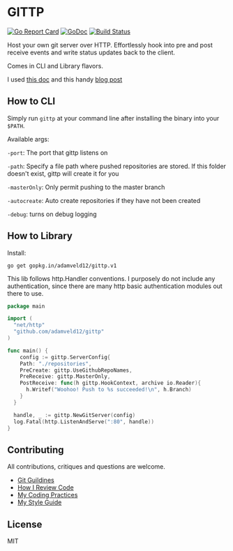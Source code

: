 # GITTP

[![Go Report Card](https://goreportcard.com/badge/github.com/adamveld12/gittp)](https://goreportcard.com/report/github.com/adamveld12/gittp)
[![GoDoc](https://godoc.org/github.com/adamveld12/gittp?status.svg)](http://godoc.org/github.com/adamveld12/gittp)
[![Build Status](https://semaphoreci.com/api/v1/adamveld12/gittp/branches/master/badge.svg)](https://semaphoreci.com/adamveld12/gittp)

Host your own git server over HTTP. Effortlessly hook into pre and post receive events and write status updates back to the client.

Comes in CLI and Library flavors.

I used [this doc](https://www.kernel.org/pub/software/scm/git/docs/technical/http-protocol.html) and this handy [blog post](http://www.michaelfcollins3.me/blog/2012/05/18/implementing-a-git-http-server.html)


## How to CLI

Simply run `gittp` at your command line after installing the binary into your `$PATH`.

Available args:

`-port`: The port that gittp listens on

`-path`: Specify a file path where pushed repositories are stored. If this folder doesn't exist, gittp will create it for you

`-masterOnly`: Only permit pushing to the master branch

`-autocreate`: Auto create repositories if they have not been created

`-debug`: turns on debug logging

## How to Library

Install:
```
go get gopkg.in/adamveld12/gittp.v1
```

This lib follows http.Handler conventions. I purposely do not include any authentication, since there are many http basic authentication modules out there to use.


```go
package main

import (
  "net/http"
  "github.com/adamveld12/gittp"
)

func main() {
	config := gittp.ServerConfig{
    Path: "./repositories",
    PreCreate: gittp.UseGithubRepoNames,
    PreReceive: gittp.MasterOnly,
    PostReceive: func(h gittp.HookContext, archive io.Reader){
      h.Writef("Woohoo! Push to %s succeeded!\n", h.Branch)
    }
  }

  handle, _ := gittp.NewGitServer(config)
  log.Fatal(http.ListenAndServe(":80", handle))
}
```


## Contributing

All contributions, critiques and questions are welcome.

- [Git Guildines](https://github.com/thoughtbot/guides/tree/master/protocol/git)
- [How I Review Code](https://github.com/thoughtbot/guides/tree/master/code-review)
- [My Coding Practices](https://github.com/thoughtbot/guides/tree/master/best-practices)
- [My Style Guide](https://github.com/thoughtbot/guides/tree/master/style)


## License

MIT

